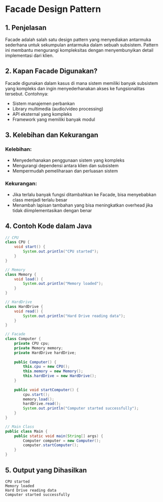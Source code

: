 # Facade Design Pattern

## 1. Penjelasan
Facade adalah salah satu design pattern yang menyediakan antarmuka sederhana untuk sekumpulan antarmuka dalam sebuah subsistem. Pattern ini membantu mengurangi kompleksitas dengan menyembunyikan detail implementasi dari klien.

## 2. Kapan Facade Digunakan?
Facade digunakan dalam kasus di mana sistem memiliki banyak subsistem yang kompleks dan ingin menyederhanakan akses ke fungsionalitas tersebut. Contohnya:
- Sistem manajemen perbankan
- Library multimedia (audio/video processing)
- API eksternal yang kompleks
- Framework yang memiliki banyak modul

## 3. Kelebihan dan Kekurangan

### Kelebihan:
- Menyederhanakan penggunaan sistem yang kompleks
- Mengurangi dependensi antara klien dan subsistem
- Mempermudah pemeliharaan dan perluasan sistem

### Kekurangan:
- Jika terlalu banyak fungsi ditambahkan ke Facade, bisa menyebabkan class menjadi terlalu besar
- Menambah lapisan tambahan yang bisa meningkatkan overhead jika tidak diimplementasikan dengan benar

## 4. Contoh Kode dalam Java
```java
// CPU
class CPU {
    void start() {
        System.out.println("CPU started");
    }
}

// Memory
class Memory {
    void load() {
        System.out.println("Memory loaded");
    }
}

// HardDrive
class HardDrive {
    void read() {
        System.out.println("Hard Drive reading data");
    }
}

// Facade
class Computer {
    private CPU cpu;
    private Memory memory;
    private HardDrive hardDrive;
    
    public Computer() {
        this.cpu = new CPU();
        this.memory = new Memory();
        this.hardDrive = new HardDrive();
    }
    
    public void startComputer() {
        cpu.start();
        memory.load();
        hardDrive.read();
        System.out.println("Computer started successfully");
    }
}

// Main Class
public class Main {
    public static void main(String[] args) {
        Computer computer = new Computer();
        computer.startComputer();
    }
}
```

## 5. Output yang Dihasilkan
```
CPU started
Memory loaded
Hard Drive reading data
Computer started successfully
```
